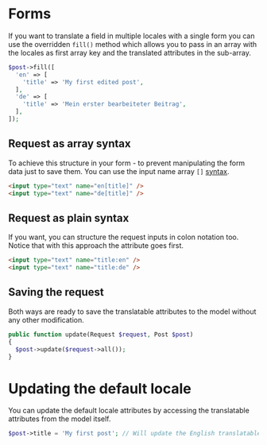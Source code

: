 # Forms

If you want to translate a field in multiple locales with a single form you can use the overridden `fill()` method which allows you to pass in an array with the locales as first array key and the translated attributes in the sub-array.

```php
$post->fill([
  'en' => [
    'title' => 'My first edited post',
  ],
  'de' => [
    'title' => 'Mein erster bearbeiteter Beitrag',
  ],
]);
```

## Request as array syntax

To achieve this structure in your form - to prevent manipulating the form data just to save them. You can use the input name array `[]` [syntax](https://www.php.net/manual/en/faq.html.php#faq.html.arrays).

```html
<input type="text" name="en[title]" />
<input type="text" name="de[title]" />
```

## Request as plain syntax

If you want, you can structure the request inputs in colon notation too. Notice that with this approach the attribute goes first.

```html
<input type="text" name="title:en" />
<input type="text" name="title:de" />
```

## Saving the request

Both ways are ready to save the translatable attributes to the model without any other modification.

```php
public function update(Request $request, Post $post)
{
  $post->update($request->all());
}
```

# Updating the default locale

You can update the default locale attributes by accessing the translatable attributes from the model itself.

```php
$post->title = 'My first post'; // Will update the English translatable model
```

